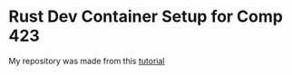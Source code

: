 # Rust Dev Container Setup for Comp 423

My repository was made from this [tutorial](https://wvmillen.github.io/comp423-course-notes/tutorials/rust-setup/e-notes)
